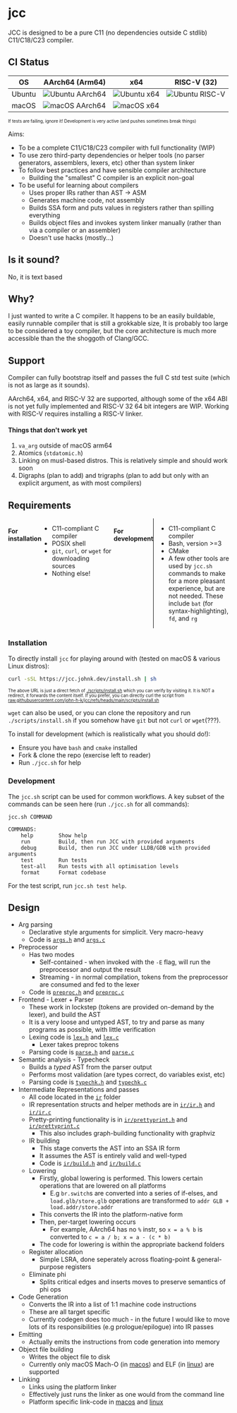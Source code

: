 # jcc

JCC is designed to be a pure C11 (no dependencies outside C stdlib) C11/C18/C23 compiler.

## CI Status

| OS     | AArch64 (Arm64)                                                                                          | x64                                                                                                      | RISC-V (32)                                                                                              |
|--------|--------------------------------------------------------------------------------------------------------- |---------------------------------------------------------------------------------------------------       | -------------------------------------------------------------------------------------------------------- |
| Ubuntu | ![Ubuntu AArch64](https://img.shields.io/github/actions/workflow/status/john-h-k/jcc/ubuntu-aarch64.yml) | ![Ubuntu x64](https://img.shields.io/github/actions/workflow/status/john-h-k/jcc/ubuntu-x86_64.yml)      |    ![Ubuntu RISC-V](https://img.shields.io/github/actions/workflow/status/john-h-k/jcc/ubuntu-riscv.yml) |
| macOS  | ![macOS AArch64](https://img.shields.io/github/actions/workflow/status/john-h-k/jcc/macos-aarch64.yml)   | ![macOS x64](https://img.shields.io/github/actions/workflow/status/john-h-k/jcc/macos-x86_64.yml)        |                                                                                                          |

<sup><sub>If tests are failing, ignore it! Development is very active (and pushes sometimes break things)</sub></sup>

Aims:
* To be a complete C11/C18/C23 compiler with full functionality (WIP)
* To use zero third-party dependencies or helper tools (no parser generators, assemblers, lexers, etc) other than system linker
* To follow best practices and have sensible compiler architecture
  * Building the "smallest" C compiler is an explicit non-goal
* To be useful for learning about compilers
  * Uses proper IRs rather than AST -> ASM
  * Generates machine code, not assembly
  * Builds SSA form and puts values in registers rather than spilling everything
  * Builds object files and invokes system linker manually (rather than via a compiler or an assembler)
  * Doesn't use hacks (mostly...)

## Is it sound?
No, it is text based

## Why?

I just wanted to write a C compiler. It happens to be an easily buildable, easily runnable compiler that is still a grokkable size, It is probably too large to be considered a toy compiler, but the core architecture is much more accessible
than the the shoggoth of Clang/GCC.

## Support

Compiler can fully bootstrap itself and passes the full C std test suite (which is not as large as it sounds).

AArch64, x64, and RISC-V 32 are supported, although some of the x64 ABI is not yet fully implemented and RISC-V 32 64 bit integers are WIP.
Working with RISC-V requires installing a RISC-V linker.

#### Things that don't work yet

1. `va_arg` outside of macOS arm64
2. Atomics (`stdatomic.h`)
3. Linking on musl-based distros. This is relatively simple and should work soon
4. Digraphs (plan to add) and trigraphs (plan to add but only with an explicit argument, as with most compilers)

## Requirements

<div style="display: flex; justify-content: space-between;">

#### For installation

<div style="width: 48%;">

* C11-compliant C compiler
* POSIX shell
* `git`, `curl`, or `wget` for downloading sources
* Nothing else!

</div>

#### For development

<div style="width: 48%; border-left: 1px solid black; padding-left: 10px;">

* C11-compliant C compiler
* Bash, version >=3
* CMake
* A few other tools are used by `jcc.sh` commands to make for a more pleasant experience, but are not needed. These include `bat` (for syntax-highlighting), `fd`, and `rg`</li>


</div>

</div>

### Installation

To directly install `jcc` for playing around with (tested on macOS & various Linux distros):

```sh
curl -sSL https://jcc.johnk.dev/install.sh | sh
```

<sup><sub>The above URL is just a direct fetch of [./scripts/install.sh](./scripts/install.sh) which you can verify by visiting it. </sub></sup>
<sup><sub>It is NOT a redirect, it forwards the content itself. If you prefer, you can directly curl the script from <a href="http://raw.githubusercontent.com/john-h-k/jcc/refs/heads/main/scripts/install.sh">raw.githubusercontent.com/john-h-k/jcc/refs/heads/main/scripts/install.sh</a></sub></sup>

`wget` can also be used, or you can clone the repository and run `./scripts/install.sh` if you somehow have `git` but not `curl` or `wget`(???).

To install for development (which is realistically what you should do!):

* Ensure you have `bash` and `cmake` installed
* Fork & clone the repo (exercise left to reader)
* Run `./jcc.sh` for help

### Development

The `jcc.sh` script can be used for common workflows. A key subset of the commands can be seen here (run `./jcc.sh` for all commands):

```
jcc.sh COMMAND

COMMANDS:
    help        Show help
    run         Build, then run JCC with provided arguments
    debug       Build, then run JCC under LLDB/GDB with provided arguments
    test        Run tests
    test-all    Run tests with all optimisation levels
    format      Format codebase
```

For the test script, run `jcc.sh test help`.

## Design

* Arg parsing
  * Declarative style arguments for simplicit. Very macro-heavy
  * Code is [`args.h`](args.h) and [`args.c`](args.c)
* Preprocessor
  * Has two modes
    * Self-contained - when invoked with the `-E` flag, will run the preprocessor and output the result
    * Streaming - in normal compilation, tokens from the preprocessor are consumed and fed to the lexer
  * Code is [`preproc.h`](preproc.h) and [`preproc.c`](preproc.c)
* Frontend - Lexer + Parser
  * These work in lockstep (tokens are provided on-demand by the lexer), and build the AST
  * It is a very loose and untyped AST, to try and parse as many programs as possible, with little verification
  * Lexing code is [`lex.h`](lex.h) and [`lex.c`](lex.c)
    * Lexer takes preproc tokens
  * Parsing code is [`parse.h`](parse.h) and [`parse.c`](parse.c)
* Semantic analysis - Typecheck
  * Builds a _typed_ AST from the parser output
  * Performs most validation (are types correct, do variables exist, etc)
  * Parsing code is [`typechk.h`](typechk.h) and [`typechk.c`](typechk.c)
* Intermediate Representations and passes
  * All code located in the [`ir`](ir) folder
  * IR representation structs and helper methods are in [`ir/ir.h`](ir/ir.h) and [`ir/ir.c`](ir/ir.c)
  * Pretty-printing functionality is in [`ir/prettyprint.h`](ir/prettyprint.h) and [`ir/prettyprint.c`](ir/prettyprint.c)
    * This also includes graph-building functionality with graphviz
  * IR building
    * This stage converts the AST into an SSA IR form
    * It assumes the AST is entirely valid and well-typed
    * Code is [`ir/build.h`](ir/build.h) and [`ir/build.c`](ir/build.c)
  * Lowering
    * Firstly, global lowering is performed. This lowers certain operations that are lowered on all platforms
      * E.g `br.switch`s are converted into a series of if-elses, and `load.glb/store.glb` operations are transformed to `addr GLB + load.addr/store.addr`
    * This converts the IR into the platform-native form
    * Then, per-target lowering occurs
      * For example, AArch64 has no `%` instr, so `x = a % b` is converted to `c = a / b; x = a - (c * b)`
    * The code for lowering is within the appropriate backend folders
  * Register allocation
    * Simple LSRA, done seperately across floating-point & general-purpose registers
  * Eliminate phi
    * Splits critical edges and inserts moves to preserve semantics of phi ops
* Code Generation
  * Converts the IR into a list of 1:1 machine code instructions
  * These are all target specific
  * Currently codegen does too much - in the future I would like to move lots of its responsibilities (e.g prologue/epilogue) into IR passes
* Emitting
  * Actually emits the instructions from code generation into memory
* Object file building
  * Writes the object file to disk
  * Currently only macOS Mach-O (in [macos](./macos)) and ELF (in [linux](./linux)) are supported
* Linking
  * Links using the platform linker
  * Effectively just runs the linker as one would from the command line
  * Platform specific link-code in [macos](./macos) and [linux](./linux)


